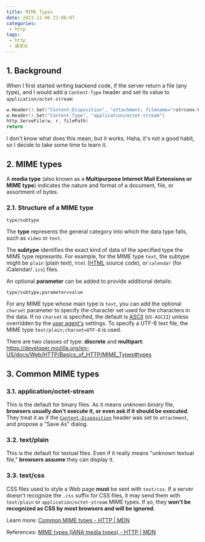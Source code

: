 ```yaml
---
title: MIME Types
date: 2023-11-06 22:06:07
categories:
 - http
tags:
 - http
 - 请求头
---
```


## 1. Background

When I first started writing backend code, if the server return a file (any type), and I would add a `Content-Type` header and set its value to `application/octet-stream`:

```go
w.Header().Set("Content-Disposition", "attachment; filename="+strconv.Quote(info.Name()))
w.Header().Set("Content-Type", "application/octet-stream")
http.ServeFile(w, r, filePath)
return
```

I don't know what does this mean, but it works. Haha, it's not a good habit, so I decide to take some time to learn it. 

## 2. MIME types 

A **media type** (also known as a **Multipurpose Internet Mail Extensions or MIME type**) indicates the nature and format of a document, file, or assortment of bytes. 

### 2.1. Structure of a MIME type

```
type/subtype
```

The **type** represents the general category into which the data type falls, such as `video` or `text`.

The **subtype** identifies the exact kind of data of the specified type the MIME type represents. For example, for the MIME type `text`, the subtype might be `plain` (plain text), `html` ([HTML](https://developer.mozilla.org/en-US/docs/Glossary/HTML) source code), or `calendar` (for iCalendar/`.ics`) files.

An optional **parameter** can be added to provide additional details:

```
type/subtype;parameter=value
```

For any MIME type whose main type is `text`, you can add the optional `charset` parameter to specify the character set used for the characters in the data. If no `charset` is specified, the default is [ASCII](https://developer.mozilla.org/en-US/docs/Glossary/ASCII) (`US-ASCII`) unless overridden by the [user agent's](https://developer.mozilla.org/en-US/docs/Glossary/User_agent) settings. To specify a UTF-8 text file, the MIME type `text/plain;charset=UTF-8` is used.

There are two classes of type: **discrete** and **multipart**: https://developer.mozilla.org/en-US/docs/Web/HTTP/Basics_of_HTTP/MIME_Types#types

## 3. Common MIME types

### 3.1. application/octet-stream

This is the default for binary files. As it means *unknown binary* file, **browsers usually don't execute it, or even ask if it should be executed**. They treat it as if the [`Content-Disposition`](https://developer.mozilla.org/en-US/docs/Web/HTTP/Headers/Content-Disposition) header was set to `attachment`, and propose a "Save As" dialog.

### 3.2. text/plain

This is the default for textual files. Even if it really means "unknown textual file," **browsers assume** they can display it.

### 3.3. text/css

CSS files used to style a Web page **must** be sent with `text/css`. If a server doesn't recognize the `.css` suffix for CSS files, it may send them with `text/plain` or `application/octet-stream` MIME types. If so, they **won't be recognized as CSS by most browsers and will be ignored**.

Learn more: [Common MIME types - HTTP | MDN](https://developer.mozilla.org/en-US/docs/Web/HTTP/Basics_of_HTTP/MIME_types/Common_types)

References: [MIME types (IANA media types) - HTTP | MDN](https://developer.mozilla.org/en-US/docs/Web/HTTP/Basics_of_HTTP/MIME_Types)
